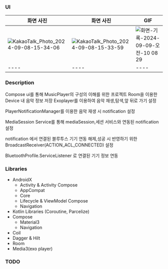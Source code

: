 
### UI

| 화면 사진 | 화면 사진 | GIF |
| ---- | ---- | ---- |
|  ![KakaoTalk_Photo_2024-09-08-15-34-06](https://github.com/user-attachments/assets/324745f6-b900-4d2e-bb44-876430d7a2be)    | ![KakaoTalk_Photo_2024-09-08-15-33-59](https://github.com/user-attachments/assets/3d7ecfdf-bbc1-4ff0-90c2-d8bf874da40a)   | ![화면-기록-2024-09-09-오전-10 08 29](https://github.com/user-attachments/assets/198e1e28-8f1f-4e2e-8dc2-28780e657b7a)    |
| ---- | ---- | ---- |


### Description

Compose ui를 통해 MusicPlayer의 구성의 이해를 위한 프로젝트
Room을 이용한 Device 내 음악 정보 저장
Exoplayer를 이용하여 음악 재생,탐색,앞 뒤로 가기 설정

PlayerNotificationManager를 이용한 음악 재생 시 notification 설정

MediaSession Service를 통해 mediaSession,세션 서비스와 연동된 notification 설정

notification 에서 연결된 블루투스 기기 연동 해제,성공 시 반영하기 위한 BroadcastReceiver(ACTION_ACL_CONNECTED) 설정

BluetoothProfile.ServiceListener 로 연결된 기기 정보 연동

### Libraries

- AndroidX
  - Activity & Activity Compose
  - AppCompat
  - Core
  - Lifecycle & ViewModel Compose
  - Navigation
- Kotlin Libraries (Coroutine, Parcelize)
- Compose
  - Material3
  - Navigation
- Coil
- Dagger & Hilt
- Room
- Media3(exo player)


### TODO



